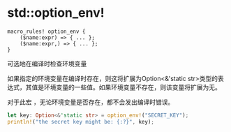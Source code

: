 # std::option_env!

```
macro_rules! option_env {
    ($name:expr) => { ... };
    ($name:expr,) => { ... };
}
```

可选地在编译时检查环境变量

如果指定的环境变量在编译时存在，则这将扩展为Option<&'static str>类型的表达式，其值是环境变量的一些值。如果环境变量不存在，则该变量将扩展为无。

对于此宏 ，无论环境变量是否存在，都不会发出编译时错误。

```rust
let key: Option<&'static str> = option_env!("SECRET_KEY");
println!("the secret key might be: {:?}", key);
```

